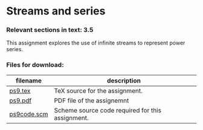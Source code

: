 # Streams and series

### Relevant sections in text: 3.5

This assignment explores the use of infinite streams to represent power series.

### Files for download:

| filename | description |
| --- | --- |
| [ps9.tex](ps9.tex) | TeX source for the assignment. |
| [ps9.pdf](ps9.pdf) | PDF file of the assignemnt |
| [ps9code.scm](ps9code.scm) | Scheme source code required for this assignment. |